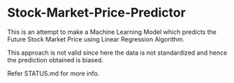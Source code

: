 # Stock-Market-Price-Predictor
This is an attempt to make a Machine Learning Model which predicts the Future Stock Market Price using Linear Regression Algorithm.

This approach is not valid since here the data is not standardized and hence the prediction obtained is biased.

Refer STATUS.md for more info.
